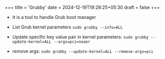 +++
title = 'Grubby'
date = 2024-12-19T19:28:25+05:30
draft = false
+++

- It is a tool to handle Grub boot manager

- List Grub kernel parameters `sudo grubby --info=ALL`
- Update specific key value pair in kernel parameters: `sudo grubby --update-kernel=ALL --args=pci=noaer`
- remove args: `sudo grubby --update-kernel=ALL --remove-args=pci`
